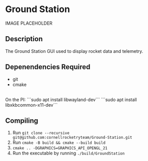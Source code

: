 # Ground Station

IMAGE PLACEHOLDER

## Description

The Ground Station GUI used to display rocket data and telemetry.

## Depenendencies Required

- git
- cmake
<br>
 On the PI:
  ```sudo apt install libwayland-dev```
  ```sudo apt install libxkbcommon-x11-dev```

## Compiling

1. Run ```git clone --recursive git@github.com:cornellrocketryteam/Ground-Station.git```
2. Run ```cmake -B build && cmake --build build```
3. ```cmake .. -DGRAPHICS=GRAPHICS_API_OPENGL_21```
4. Run the executable by running ```./build/GroundStation```

